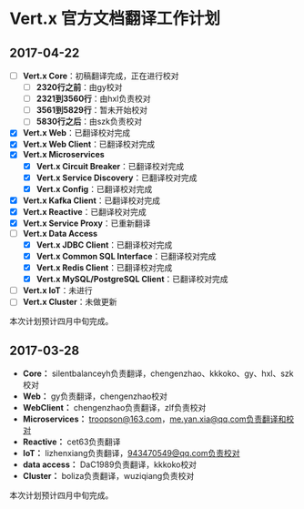 # Vert.x 官方文档翻译工作计划

## 2017-04-22

- [ ] **Vert.x Core**：初稿翻译完成，正在进行校对
  - [ ] **2320行之前**：由gy校对 
  - [ ] **2321到3560行**：由hxl负责校对
  - [ ] **3561到5829行**：暂未开始校对
  - [ ] **5830行之后**：由szk负责校对
- [x] **Vert.x Web**：已翻译校对完成
- [x] **Vert.x Web Client**：已翻译校对完成
- [x] **Vert.x Microservices**
  - [x] **Vert.x Circuit Breaker**：已翻译校对完成
  - [x] **Vert.x Service Discovery**：已翻译校对完成
  - [x] **Vert.x Config**：已翻译校对完成
- [x] **Vert.x Kafka Client**：已翻译校对完成
- [x] **Vert.x Reactive**：已翻译校对完成
- [x] **Vert.x Service Proxy**：已重新翻译
- [ ] **Vert.x Data Access**
  - [x] **Vert.x JDBC Client**：已翻译校对完成
  - [x] **Vert.x Common SQL Interface**：已翻译校对完成
  - [x] **Vert.x Redis Client**：已翻译校对完成
  - [x] **Vert.x MySQL/PostgreSQL Client**：已翻译校对完成
- [ ] **Vert.x IoT**：未进行
- [ ] **Vert.x Cluster**：未做更新

本次计划预计四月中旬完成。


## 2017-03-28  

- **Core：** silentbalanceyh负责翻译，chengenzhao、kkkoko、gy、hxl、szk校对
- **Web：** gy负责翻译，chengenzhao校对
- **WebClient：** chengenzhao负责翻译，zlf负责校对  
- **Microservices：** troopson@163.com，me.yan.xia@qq.com负责翻译和校对  
- **Reactive：** cet63负责翻译  
- **IoT：** lizhenxiang负责翻译，943470549@qq.com负责校对  
- **data access：** DaC1989负责翻译，kkkoko校对  
- **Cluster：** boliza负责翻译，wuziqiang负责校对  

本次计划预计四月中旬完成。
